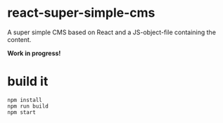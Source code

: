 # react-super-simple-cms

A super simple CMS based on React and a JS-object-file containing the content.

**Work in progress!**

# build it

```
npm install
npm run build
npm start
```
